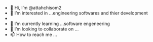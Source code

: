- 👋 Hi, I’m @attahchisom2
- 👀 I’m interested in ...engineering softwares and thier development
-
- 🌱 I’m currently learning ...software engeneering
- 💞️ I’m looking to collaborate on ...
- 📫 How to reach me ...

<!---
attahchisom2/attahchisom2 is a ✨ special ✨ repository because its `README.md` (this file) appears on your GitHub profile.
You can click the Preview link to take a look at your changes.
--->
